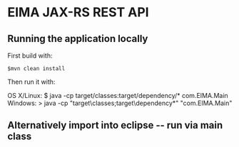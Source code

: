 # EIMA JAX-RS REST API


## Running the application locally

First build with:

    $mvn clean install

Then run it with:

OS X/Linux:
    $ java -cp target/classes:target/dependency/* com.EIMA.Main
Windows:
    > java -cp "target\classes;target\dependency\*" "com.EIMA.Main" 

    
## Alternatively import into eclipse -- run via main class
